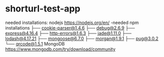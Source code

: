 # shorturl-test-app
needed installations:
 nodejs https://nodejs.org/en/
  -needed npm installations
    ├── cookie-parser@1.4.6
    ├── debug@2.6.9
    ├── express@4.16.4
    ├── http-errors@1.6.3
    ├── jade@1.11.0
    ├── lodash@4.17.21
    ├── mongoose@6.7.0
    ├── morgan@1.9.1
    ├── pug@3.0.2
    └── qrcode@1.5.1
 MongoDB https://www.mongodb.com/try/download/community
 
 
